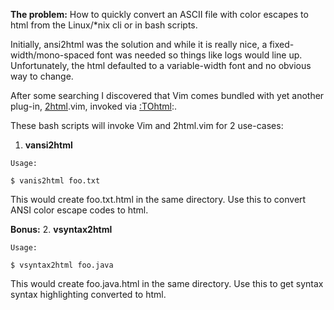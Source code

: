 **The problem:** How to quickly convert an ASCII file with color escapes to html from the Linux/\*nix cli or in bash scripts.

Initially, ansi2html was the solution and while it is really nice, a fixed-width/mono-spaced font was needed so things like logs would line up. Unfortunately, the html defaulted to a variable-width font and no obvious way to change.

After some searching I discovered that Vim comes bundled with yet another plug-in, [2html](https://github.com/vim/vim/blob/master/runtime/syntax/2html.vim).vim, invoked via [:TOhtml](http://vimdoc.sourceforge.net/htmldoc/syntax.html#:TOhtml):.

These bash scripts will invoke Vim and 2html.vim for 2 use-cases:

1. **vansi2html**
```
Usage:

$ vanis2html foo.txt
```

This would create foo.txt.html in the same directory. Use this to convert ANSI color escape codes to html.

**Bonus:**
2. **vsyntax2html**
```
Usage:

$ vsyntax2html foo.java
```

This would create foo.java.html in the same directory. Use this to get syntax syntax highlighting converted to html.
